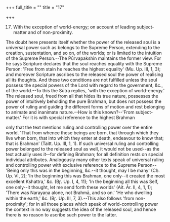 +++
full_title = ""
title = "17"

+++


17. With the exception of world-energy; on account of leading subject-matter and of non-proximity.

The doubt here presents itself whether the power of the released soul is a universal power such as belongs to the Supreme Person, extending to the creation, sustentation, and so on, of the worlds; or is limited to the intuition of the Supreme Person.--The Pūrvapakshin maintains the former view. For he says Scripture declares that the soul reaches equality with the Supreme Person: 'Free from stain he reaches the highest equality' (Mu. Up. III, 1, 3); and moreover Scripture ascribes to the released soul the power of realising all its thoughts. And these two conditions are not fulfilled unless the soul possess the special powers of the Lord with regard to the government, &c., of the world.--To this the Sūtra replies, 'with the exception of world-energy.' The released soul, freed from all that hides its true nature, possesses the power of intuitively beholding the pure Brahman, but does not possess the power of ruling and guiding the different forms of motion and rest belonging to animate and inanimate nature.--How is this known?--'From subject-matter.' For it is with special reference to the highest Brahman

only that the text mentions ruling and controlling power over the entire world. 'That from whence these beings are born, that through which they live when born, that into which they enter at death, endeavour to know that; that is Brahman' (Taitt. Up. III, 1, 1). If such universal ruling and controlling power belonged to the released soul as well, it would not be used--as the text actually uses it--for defining Brahman; for all definition rests on special individual attributes. Analogously many other texts speak of universal ruling and controlling power with exclusive reference to the Supreme Person--'Being only this was in the beginning, &c.--it thought, may I be many' (Cḥ. Up. VI, 2); 'In the beginning this was Brahman, one only--it created the most excellent Kshattra,' &c. (Br̥. Up. I, 4, 11); 'In the beginning all this was Self, one only--it thought, let me send forth these worlds' (Ait. Ār. II, 4, 1, 1); 'There was Narayaṇa alone, not Brahmā, and so on.' 'He who dwelling within the earth,' &c. (Br̥. Up. III, 7, 3).--This also follows 'from non-proximity'; for in all those places which speak of world-controlling power the context in no way suggests the idea of the released soul, and hence there is no reason to ascribe such power to the latter.

